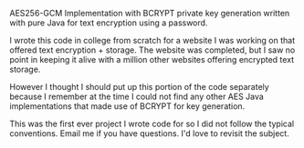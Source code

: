 AES256-GCM Implementation with BCRYPT private key generation written with pure Java for text encryption using a password.

I wrote this code in college from scratch for a website I was working on that offered text encryption + storage.
The website was completed, but I saw no point in keeping it alive with a million other websites offering encrypted text storage. 

However I thought I should put up this portion of the code separately because I remember at the time I could not find any other AES Java implementations that made use of BCRYPT for key generation. 

This was the first ever project I wrote code for so I did not follow the typical conventions. 
Email me if you have questions. I'd love to revisit the subject. 
